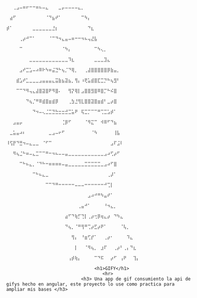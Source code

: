 





                                                          ⠀⠀⢀⣠⠤⠶⠖⠒⠒⠶⠦⠤⣄⠀⠀⠀⣀⡤⠤⠤⠤⠤⣄⡀⠀⠀⠀⠀⠀⠀⠀⠀⠀⠀⠀⠀⠀⠀⠀⠀⠀
                                                          ⠀⣴⠋⠀⠀⠀⠀⠀⠀⠀⠀⠀⠈⠙⣦⠞⠁⠀⠀⠀⠀⠀⠀⠉⠳⡄⠀⠀⠀⠀⠀⠀⠀⠀⠀⠀⠀⠀⠀⠀⠀
                                                          ⡾⠁⠀⠀⠀⠀⠀⠀⣀⣀⣀⣀⣀⣀⣘⡆⠀⠀⠀⠀⠀⠀⠀⠀⠀⠙⣆⠀⠀⠀⠀⠀⠀⠀⠀⠀⠀⠀⠀⠀⠀
                                                          ⠀⠀⠀⠀⢀⡴⠚⠉⠁⠀⠀⠀⠀⠈⠉⠙⠲⣄⣤⠤⠶⠒⠒⠲⠦⢤⣜⣧⠀⠀⠀⠀⠀⠀⠀⠀⠀⠀⠀⠀⠀
                                                          ⠀⠀⠀⠀⠉⠀⠀⠀⠀⠀⠀⠀⠀⠀⠀⠀⠀⠈⠳⡄⠀⠀⠀⠀⠀⠀⠀⠉⠳⢄⡀⠀⠀⠀⠀⠀⠀⠀⠀⠀⠀
                                                          ⠀⠀⠀⠀⠀⠀⠀⣀⣀⣀⣀⣀⣀⣀⣀⣀⣀⣀⣀⠹⣆⠀⠀⠀⠀⠀⠀⣀⣀⣀⣹⣄⠀⠀⠀⠀⠀⠀⠀⠀⠀
                                                          ⠀⠀⠀⠀⣠⠞⣉⣡⠤⠴⠿⠗⠳⠶⣬⣙⠓⢦⡈⠙⢿⡀⠀⠀⢀⣼⣿⣿⣿⣿⣿⡿⣷⣤⡀⠀⠀⠀⠀⠀⠀
                                                          ⠀⠀⠀⣾⣡⠞⣁⣀⣀⣀⣠⣤⣤⣤⣄⣭⣷⣦⣽⣦⡀⢻⡄⠰⢟⣥⣾⣿⣏⣉⡙⠓⢦⣻⠃⠀⠀⠀⠀⠀⠀
                                                          ⠀⠀⠀⠉⠉⠙⠻⢤⣄⣼⣿⣽⣿⠟⠻⣿⠄⠀⠀⢻⡝⢿⡇⣠⣿⣿⣻⣿⠿⣿⡉⠓⠮⣿⠀⠀⠀⠀⠀⠀⠀
                                                          ⠀⠀⠀⠀⠀⠀⠙⢦⡈⠛⠿⣾⣿⣶⣾⡿⠀⠀⠀⢀⣳⣘⢻⣇⣿⣿⣽⣿⣶⣾⠃⣀⡴⣿⠀⠀⠀⠀⠀⠀⠀
                                                          ⠀⠀⠀⠀⠀⠀⠀⠀⠙⠲⠤⢄⣈⣉⣙⣓⣒⣒⣚⣉⣥⠟⠀⢯⣉⡉⠉⠉⠛⢉⣉⣡⡾⠁⠀⠀⠀⠀⠀⠀⠀
                                                          ⠀⠀⣠⣤⡤⠀⠀⠀⠀⠀⠀⠀⠀⠀⠀⠀⠀⢈⡿⠋⠀⠀⠀⠀⠈⠻⣍⠉⠀⠺⠿⠋⠙⣦⠀⠀⠀⠀⠀⠀⠀
                                                          ⠀⣀⣥⣤⠴⠆⠀⠀⠀⠀⠀⠀⠀⣀⣠⠤⠖⠋⠀⠀⠀⠀⠀⠀⠀⠀⠈⠳⠀⠀⠀⠀⠀⢸⣧⠀⠀⠀⠀⠀⠀
                                                          ⠸⢫⡟⠙⣛⠲⠤⣄⣀⣀⠀⠈⠋⠉⠀⠀⠀⠀⠀⠀⠀⠀⠀⠀⠀⠀⠀⠀⠀⠀⠀⠀⣠⠏⣨⠇⠀⠀⠀⠀⠀
                                                          ⠀⠀⠻⢦⣈⠓⠶⠤⣄⣉⠉⠉⠛⠒⠲⠦⠤⠤⣤⣀⣀⣀⣀⣀⣀⣀⣀⣀⣀⣀⣠⠴⢋⡴⠋⠀⠀⠀⠀⠀⠀
                                                          ⠀⠀⠀⠀⠉⠓⠦⣄⡀⠈⠙⠓⠒⠶⠶⠶⠶⠤⣤⣀⣀⣀⣀⣀⣉⣉⣉⣉⣉⣀⣠⠴⠋⣿⠀⠀⠀⠀⠀⠀⠀
                                                          ⠀⠀⠀⠀⠀⠀⠀⠀⠉⠓⠦⣄⣀⠀⠀⠀⠀⠀⠀⠀⠀⠀⠀⠀⠀⠀⠀⠀⠀⠀⠀⢀⡼⠁⠀⠀⠀⠀⠀⠀⠀
                                                          ⠀⠀⠀⠀⠀⠀⠀⠀⠀⠀⠀⠀⠉⠉⠙⠛⠒⠒⠒⠒⠒⠤⠤⠤⠒⠒⠒⠒⠒⠒⠚⢉⡇⠀⠀⠀⠀⠀⠀⠀⠀
                                                          ⠀⠀⠀⠀⠀⠀⠀⠀⠀⠀⠀⠀⠀⠀⠀⠀⠀⠀⠀⠀⠀⠀⠀⠀⠀⣠⠴⠚⠛⠳⣤⠞⠁⠀⠀⠀⠀⠀⠀⠀⠀
                                                          ⠀⠀⠀⠀⠀⠀⠀⠀⠀⠀⠀⠀⠀⠀⠀⠀⠀⠀⠀⠀⠀⠀⢀⣤⠚⠁⠀⠀⠀⠀⠘⠲⣄⡀⠀⠀⠀⠀⠀⠀⠀
                                                          ⠀⠀⠀⠀⠀⠀⠀⠀⠀⠀⠀⠀⠀⠀⠀⠀⠀⠀⣴⠋⠙⢷⡋⢙⡇⢀⡴⢒⡿⢶⣄⡴⠀⠙⠳⣄⠀⠀⠀⠀⠀
                                                          ⠀⠀⠀⠀⠀⠀⠀⠀⠀⠀⠀⠀⠀⠀⠀⠀⠀⠀⠙⢦⡀⠈⠛⢻⠛⢉⡴⣋⡴⠟⠁⠀⠀⠀⠀⠈⢧⡀⠀⠀⠀
                                                          ⠀⠀⠀⠀⠀⠀⠀⠀⠀⠀⠀⠀⠀⠀⠀⠀⠀⠀⠀⠀⢻⡄⠀⠘⣶⢋⡞⠁⠀⠀⢀⡴⠂⠀⠀⠀⠀⠹⣄⠀⠀
                                                          ⠀⠀⠀⠀⠀⠀⠀⠀⠀⠀⠀⠀⠀⠀⠀⠀⠀⠀⠀⠀⠀⡇⠀⠀⠈⠻⢦⡀⠀⣰⠏⠀⠀⢀⡴⠃⢀⡄⠙⣆⠀
                                                          ⠀⠀⠀⠀⠀⠀⠀⠀⠀⠀⠀⠀⠀⠀⠀⠀⠀⠀⠀⢠⡾⢷⡄⠀⠀⠀⠀⠉⠙⠯⠀⠀⡴⠋⠀⢠⠟⠀⠀⢹⡄
                                                          
                                     <h1>GIFY</h1>
                                        <hr>
                                <h3> Una app de gif consumiento la api de gifys hecho en angular, este proyecto lo use como practica para ampliar mis bases </h3>
